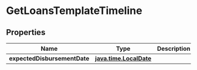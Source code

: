 
# GetLoansTemplateTimeline

## Properties
| Name | Type | Description | Notes |
| ------------ | ------------- | ------------- | ------------- |
| **expectedDisbursementDate** | [**java.time.LocalDate**](java.time.LocalDate.md) |  |  [optional] |



